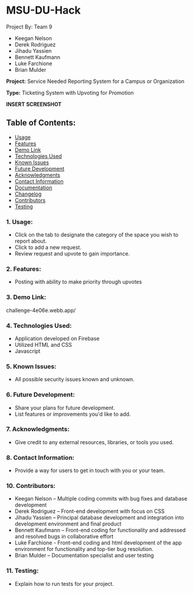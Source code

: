 # MSU-DU-Hack
Project By: Team 9
- Keegan Nelson
- Derek Rodriguez
- Jihadu Yassien
- Bennett Kaufmann
- Luke Farchione
- Brian Mulder

**Project:**
Service Needed Reporting System for a Campus or Organization

**Type:**
Ticketing System with Upvoting for Promotion

**INSERT SCREENSHOT**

## Table of Contents:
  - [Usage](#1-usage)
  - [Features](#2-features)
  - [Demo Link](#3-demo-link)
  - [Technologies Used](#4-technologies-used)
  - [Known Issues](#5-known-issues)
  - [Future Development](#6-future-development)
  - [Acknowledgments](#7-acknowledgments)
  - [Contact Information](#8-contact-information)
  - [Documentation](#9-documentation)
  - [Changelog](#10-changelog)
  - [Contributors](#11-contributors)
  - [Testing](#12-testing)

### 1. Usage:
- Click on the tab to designate the category of the space you wish to report about.
- Click to add a new request.
- Review request and upvote to gain importance.
  
### 2. Features:
- Posting with ability to make priority through upvotes

### 3. Demo Link:
challenge-4e06e.webb.app/

### 4. Technologies Used:
- Application developed on Firebase
- Utilized HTML and CSS
- Javascript

### 5. Known Issues:
- All possible security issues known and unknown.

### 6. Future Development:
- Share your plans for future development.
- List features or improvements you'd like to add.

### 7. Acknowledgments:
- Give credit to any external resources, libraries, or tools you used.

### 8. Contact Information:
- Provide a way for users to get in touch with you or your team.

### 10. Contributors:
- Keegan Nelson – Multiple coding commits with bug fixes and database development
- Derek Rodriguez – Front-end development with focus on CSS 
- Jihadu Yassien – Principal database development and integration into development environment and final product
- Bennett Kaufmann – Front-end coding for functionality and addressed and resolved bugs in collaborative effort
- Luke Farchione - Front-end coding and html development of the app environment for functionality and top-tier bug resolution.  
- Brian Mulder – Documentation specialist and user testing

### 11. Testing:
 - Explain how to run tests for your project.
